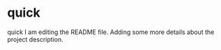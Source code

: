 # quick
quick
I am editing the README file. Adding some more details about the project description.

